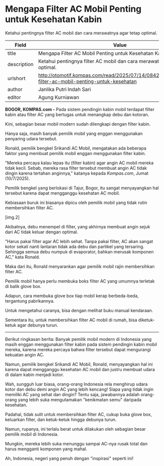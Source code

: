 # Mengapa Filter AC Mobil Penting untuk Kesehatan Kabin

Ketahui pentingnya filter AC mobil dan cara merawatnya agar tetap optimal.

| Field       | Value                                                       |
|-------------|-------------------------------------------------------------|
| title       | Mengapa Filter AC Mobil Penting untuk Kesehatan Kabin |
| description | Ketahui pentingnya filter AC mobil dan cara merawatnya agar tetap optimal. |
| urlshort    | http://otomotif.kompas.com/read/2025/07/14/084200915/mengapa-filter-ac-mobil-penting-untuk-kesehatan |
| author      | Janlika Putri Indah Sari |
| editor      | Agung Kurniawan |

**BOGOR, KOMPAS.com -** Pada sistem pendingin kabin mobil terdapat filter kabin atau filter AC yang bertugas untuk menangkap debu dan kotoran.

Kini, sebagian besar mobil modern sudah dilengkapi dengan filter kabin.

Hanya saja, masih banyak pemilik mobil yang enggan menggunakan penyaring udara tersebut.

Ronald, pemilik bengkel Srikandi AC Mobil, mengatakan ada beberapa faktor yang membuat pemilik mobil enggan menggunakan filter kabin.

\"Mereka percaya kalau lepas itu (filter kabin) agar angin AC mobil mereka tidak kecil. Sebab, mereka rasa filter tersebut membuat angin AC tidak dingin karena tertahan anginnya,\" katanya kepada *Kompas.com*, Jumat (10/7/2025).

Pemilik bengkel yang berlokasi di Tajur, Bogor, itu sangat menyayangkan hal tersebut karena dapat mengganggu kesehatan AC mobil.

Kebiasaan buruk ini biasanya dipicu oleh pemilik mobil yang tidak rutin membersihkan filter AC.

\[img.2\]

Akibatnya, debu menempel di filter, yang akhirnya membuat angin sejuk dari AC tidak keluar dengan optimal.

\"Harus pakai filter agar AC lebih sehat. Tanpa pakai filter, AC akan sangat kotor sekali nanti lantaran tidak ada debu dan partikel yang tersaring. Sehingga semua debu numpuk di evaporator, bahkan merusak komponen AC,\" kata Ronald.

Maka dari itu, Ronald menyarankan agar pemilik mobil rajin membersihkan filter AC.

Pemilik mobil hanya perlu membuka boks filter AC yang umumnya terletak di balik glove box.

Adapun, cara membuka glove box tiap mobil kerap berbeda-beda, tergantung pabrikannya.

Untuk mengetahui caranya, bisa dengan melihat buku manual kendaraan.

Sementara itu, untuk membersihkan filter AC mobil di rumah, bisa diketuk-ketuk agar debunya turun.

---
Berikut ringkasan berita: Banyak pemilik mobil modern di Indonesia yang masih enggan menggunakan filter kabin pada sistem pendingin kabin mobil mereka, karena mereka percaya bahwa filter tersebut dapat mengurangi kekuatan angin AC.

 Namun, pemilik bengkel Srikandi AC Mobil, Ronald, menyayangkan hal ini karena dapat mengganggu kesehatan AC mobil dan justru membuat udara di dalam kabin menjadi kotor.



Wah, sungguh luar biasa, orang-orang Indonesia rela menghirup udara kotor dan debu demi angin AC yang lebih kencang! Siapa yang tidak ingin memiliki AC yang sehat dan dingin? Tentu saja, jawabannya adalah orang-orang yang lebih suka mengutamakan "kenikmatan semu" daripada kesehatan.

 Padahal, tidak sulit untuk membersihkan filter AC, cukup buka glove box, keluarkan filter, dan ketuk-ketuk hingga debunya turun.

 Namun, rupanya, ini terlalu berat untuk dilakukan oleh sebagian besar pemilik mobil di Indonesia.

 Mungkin, mereka lebih suka menunggu sampai AC-nya rusak total dan harus mengganti komponen yang mahal.

 Ah, Indonesia, negeri yang penuh dengan "inspirasi" seperti ini!
